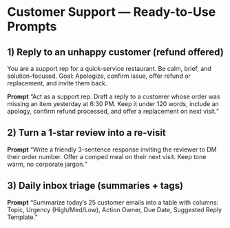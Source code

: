 # Customer Support — Ready-to-Use Prompts

## 1) Reply to an unhappy customer (refund offered)
You are a support rep for a quick-service restaurant. Be calm, brief, and solution-focused.
Goal: Apologize, confirm issue, offer refund or replacement, and invite them back.

**Prompt**
“Act as a support rep. Draft a reply to a customer whose order was missing an item yesterday at 6:30 PM. Keep it under 120 words, include an apology, confirm refund processed, and offer a replacement on next visit.”

## 2) Turn a 1-star review into a re-visit
**Prompt**
“Write a friendly 3-sentence response inviting the reviewer to DM their order number. Offer a comped meal on their next visit. Keep tone warm, no corporate jargon.”

## 3) Daily inbox triage (summaries + tags)
**Prompt**
“Summarize today’s 25 customer emails into a table with columns: Topic, Urgency (High/Med/Low), Action Owner, Due Date, Suggested Reply Template.”
